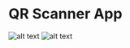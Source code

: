 # QR Scanner App

![alt text](https://github.com/Surajkrmkr/hacktoberfest_2021/blob/QR-Code-Scanner-App/flutter/qr_code_scanner_app/screenshots/1.jpg?raw=true)
![alt text](https://github.com/Surajkrmkr/hacktoberfest_2021/blob/QR-Code-Scanner-App/flutter/qr_code_scanner_app/screenshots/2.jpg?raw=true)